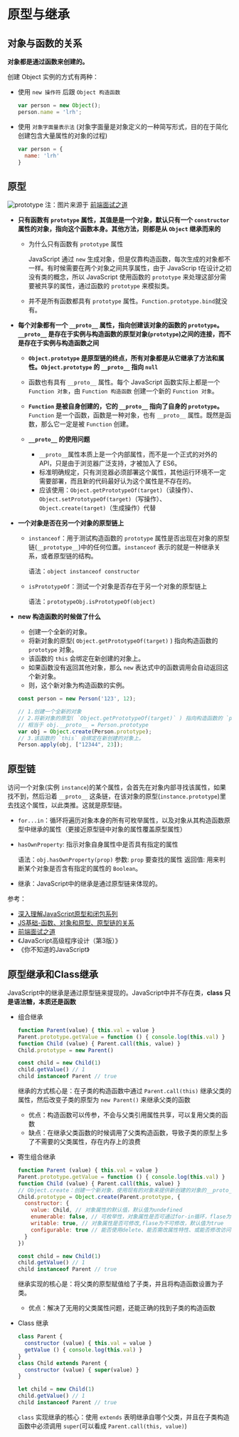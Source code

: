 # 原型与继承

## 对象与函数的关系

**对象都是通过函数来创建的。**

创建 Object 实例的方式有两种：

+ 使用 `new 操作符` 后跟 `Object 构造函数`
  
  ``` javascript
  var person = new Object();
  person.name = 'lrh';
  ```

+ 使用 `对象字面量表示法` (对象字面量是对象定义的一种简写形式，目的在于简化创建包含大量属性的对象的过程)

  ``` javascript
  var person = {
    name: 'lrh'
  }
  ```

## 原型

![prototype](../files/images/prototype.png)
注：图片来源于 [前端面试之道](https://juejin.im/book/5bdc715fe51d454e755f75ef)

+ **只有函数有 `prototype` 属性，其值是是一个对象，默认只有一个 `constructor` 属性的对象，指向这个函数本身。其他方法，则都是从 `Object` 继承而来的**
  + 为什么只有函数有 `prototype` 属性
  
    JavaScript 通过 `new` 生成对象，但是仅靠构造函数，每次生成的对象都不一样。有时候需要在两个对象之间共享属性，由于 JavaScrip t在设计之初没有类的概念，所以 JavaScript 使用函数的 `prototype` 来处理这部分需要被共享的属性，通过函数的 `prototype` 来模拟类。

  + 并不是所有函数都具有 `prototype` 属性。`Function.prototype.bind`就没有。
+ **每个对象都有一个 `__proto__` 属性，指向创建该对象的函数的 `prototype`。`__proto__` 是存在于实例与构造函数的原型对象(`prototype`)之间的连接，而不是存在于实例与构造函数之间**
  
  + **`Object.prototype` 是原型链的终点，所有对象都是从它继承了方法和属性。`Object.prototype` 的 `__proto__` 指向 `null`**

  + 函数也有具有 `__proto__` 属性。每个 JavaScript 函数实际上都是一个 `Function 对象`，由 `Function 构造函数` 创建一个新的 `Function 对象`。
  
  + **`Function` 是被自身创建的，它的 `__proto__` 指向了自身的 `prototype`。**`Function` 是一个函数，函数是一种对象，也有 `__proto__` 属性。既然是函数，那么它一定是被 `Function` 创建。
  
  + **`__proto__` 的使用问题**
    + `__proto__`属性本质上是一个内部属性，而不是一个正式的对外的 API，只是由于浏览器广泛支持，才被加入了 ES6。
    + 标准明确规定，只有浏览器必须部署这个属性，其他运行环境不一定需要部署，而且新的代码最好认为这个属性是不存在的。
    + 应该使用：`Object.getPrototypeOf(target)`（读操作）、 `Object.setPrototypeOf(target)`（写操作）、 `Object.create(target)`（生成操作）代替

+ **一个对象是否在另一个对象的原型链上**
  + `instanceof`：用于测试构造函数的 `prototype` 属性是否出现在对象的原型链(`__prototype__`)中的任何位置。`instanceof` 表示的就是一种继承关系，或者原型链的结构。

    语法：`object instanceof constructor`
  + `isPrototypeOf`：测试一个对象是否存在于另一个对象的原型链上

    语法：`prototypeObj.isPrototypeOf(object)`

+ **new 构造函数的时候做了什么**
  + 创建一个全新的对象。
  + 将新对象的原型( `Object.getPrototypeOf(target)` ) 指向构造函数的 `prototype` 对象。
  + 该函数的 `this` 会绑定在新创建的对象上。
  + 如果函数没有返回其他对象，那么 `new` 表达式中的函数调用会自动返回这个新对象。
  + 则，这个新对象为构造函数的实例。

  ``` javascript
  const person = new Person('123', 12);

  // 1.创建一个全新的对象
  // 2.将新对象的原型( `Object.getPrototypeOf(target)` ) 指向构造函数的 `prototype` 对象。
  // 相当于 obj.__proto__ = Person.prototype
  var obj = Object.create(Person.prototype);
  // 3.该函数的 `this` 会绑定在新创建的对象上。
  Person.apply(obj, ["12344", 23]);
  ```

## 原型链

访问一个对象(实例 `instance`)的某个属性，会首先在对象内部寻找该属性，如果找不到，然后沿着 `__proto__` 这条链，在该对象的原型(`instance.prototype`)里去找这个属性，以此类推。这就是原型链。

+ `for...in`：循环将遍历对象本身的所有可枚举属性，以及对象从其构造函数原型中继承的属性（更接近原型链中对象的属性覆盖原型属性）
+ `hasOwnProperty`: 指示对象自身属性中是否具有指定的属性
  
  语法：`obj.hasOwnProperty(prop)`
  参数: `prop` 要查找的属性
  返回值: 用来判断某个对象是否含有指定的属性的 `Boolean`。
+ 继承：JavaScript中的继承是通过原型链来体现的。

参考：

+ [深入理解JavaScript原型和闭包系列](https://www.cnblogs.com/wangfupeng1988/tag/%E5%8E%9F%E5%9E%8B%E9%93%BE/)
+ [JS基础-函数、对象和原型、原型链的关系](https://mp.weixin.qq.com/s/PulBzJFZN3QY-9heT78xuA)
+ [前端面试之道](https://juejin.im/book/5bdc715fe51d454e755f75ef)
+ 《JavaScript高级程序设计（第3版）》
+ 《你不知道的JavaScript》

## 原型继承和Class继承

JavaScript中的继承是通过原型链来提现的。JavaScript中并不存在类，**class 只是语法糖，本质还是函数**

+ 组合继承
  
  ``` javascript
  function Parent(value) { this.val = value }
  Parent.prototype.getValue = function () { console.log(this.val) }
  function Child (value) { Parent.call(this, value) }
  Child.prototype = new Parent()

  const child = new Child(1)
  child.getValue() // 1
  child instanceof Parent // true
  ```

  继承的方式核心是：在子类的构造函数中通过 `Parent.call(this)` 继承父类的属性，然后改变子类的原型为 `new Parent()` 来继承父类的函数
  + 优点：构造函数可以传参，不会与父类引用属性共享，可以复用父类的函数
  + 缺点：在继承父类函数的时候调用了父类构造函数，导致子类的原型上多了不需要的父类属性，存在内存上的浪费

+ 寄生组合继承
  
  ``` javascript
  function Parent (value) { this.val = value }
  Parent.prototype.getValue = function () { console.log(this.val) }
  function Child (value) { Parent.call(this, value) }
  // Object.create：创建一个新对象，使用现有的对象来提供新创建的对象的__proto__
  Child.prototype = Object.create(Parent.prototype, {
    constructor: {
      value: Child, // 对象属性的默认值，默认值为undefined
      enumerable: false, // 可枚举性，对象属性是否可通过for-in循环，flase为不可循环，默认值为true
      writable: true, // 对象属性是否可修改,flase为不可修改，默认值为true
      configurable: true // 能否使用delete、能否需改属性特性、或能否修改访问器属性、，false为不可重新定义，默认值为true
    }
  })

  const child = new Child(1)
  child.getValue() // 1
  child instanceof Parent // true
  ```

  继承实现的核心是：将父类的原型赋值给了子类，并且将构造函数设置为子类。
  + 优点：解决了无用的父类属性问题，还能正确的找到子类的构造函数

+ Class 继承
  
  ``` javascript
  class Parent {
    constructor (value) { this.val = value }
    getValue () { console.log(this.val) }
  }
  class Child extends Parent {
    constructor (value) { super(value) }
  }
  
  let child = new Child(1)
  child.getValue() // 1
  child instanceof Parent // true
  ```

  `class` 实现继承的核心：使用 `extends` 表明继承自哪个父类，并且在子类构造函数中必须调用 `super`(可以看成 `Parent.call(this, value)`)
